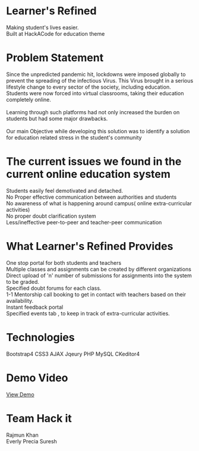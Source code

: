 # Learner's Refined
Making student's lives easier.<br>
Built at HackACode for education theme

# Problem Statement
Since the unpredicted pandemic hit, lockdowns were imposed globally to prevent the spreading of the infectious Virus. This Virus brought in a serious lifestyle change to every sector of the society, including education. Students were now forced into virtual classrooms, taking their education completely online.
<br><br>
Learning through such platforms had not only increased the burden on students but had some major drawbacks.
<br><br>
Our main Objective while developing this solution was to identify a solution for education related stress in the student's community

# The current issues we found in the current online education system
Students easily feel demotivated and detached.<br>
No Proper effective communication between authorities and students<br>
No awareness of what is happening around campus( online extra-curricular activities)<br>
No proper doubt clarification system<br>
Less/ineffective peer-to-peer and teacher-peer communication<br>

# What Learner's Refined Provides
One stop portal for both students and teachers<br>
Multiple classes and assignments can be created by different organizations<br>
Direct upload of 'n' number of submissions for assignments into the system to be graded.<br>
Specified doubt forums for each class.<br>
1-1 Mentorship call booking to get in contact with teachers based on their availability.<br>
Instant feedback portal<br>
Specified events tab , to keep in track of extra-curricular activities.<br>

# Technologies
Bootstrap4 CSS3 AJAX Jqeury PHP MySQL CKeditor4

# Demo Video
[View Demo](https://drive.google.com/file/d/1U3IEL4JTWD-VF0sBtWTwT8cUkzmHRGjY/view?usp=sharing)

# Team Hack it
Rajmun Khan<br>
Everly Precia Suresh
